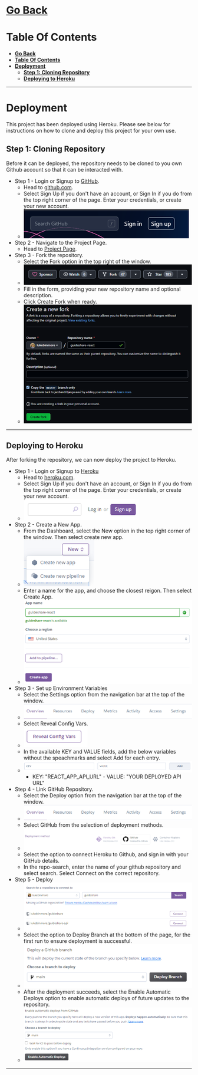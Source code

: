 # [**Go Back**](https://github.com/lukebinmore/guideshare)

# **Table Of Contents**
- [**Go Back**](#go-back)
- [**Table Of Contents**](#table-of-contents)
- [**Deployment**](#deployment)
  - [**Step 1: Cloning Repository**](#step-1-cloning-repository)
  - [**Deploying to Heroku**](#deploying-to-heroku)

***

# **Deployment**

This project has been deployed using Heroku. Please see below for instructions on how to clone and deploy this project for your own use.

## **Step 1: Cloning Repository**

Before it can be deployed, the repository needs to be cloned to you own Github account so that it can be interacted with.

 - Step 1 - Login or Signup to [GitHub](https://github.com/).
   - Head to [github.com](https://github.com/).
   - Select Sign Up if you don't have an account, or Sign In if you do from the top right corner of the page. Enter your credentials, or create your new account.
   - ![Login/Signup](./deployment/github-login-signup.png)
 - Step 2 - Navigate to the Project Page.
   - Head to [Project Page](https://github.com/lukebinmore/guideshare-api).
 - Step 3 - Fork the repository.
   - Select the Fork option in the top right of the window.
   - ![Fork Reporository Button](./deployment/github-fork-button.png)
   - Fill in the form, providing your new repository name and optional description.
   - Click Create Fork when ready.
   - ![Fork Repository Form](./deployment/github-fork-form.png)

***

## **Deploying to Heroku**

After forking the repository, we can now deploy the project to Heroku.

- Step 1 - Login or Signup to [Heroku](https://www.heroku.com/)
  - Head to [heroku.com](https://www.heroku.com/).
  - Select Sign Up if you don't have an account, or Sign In if you do from the top right corner of the page. Enter your credentials, or create your new account.
  - ![Login/Signup](./deployment/heroku-login-signup.png)
- Step 2 - Create a New App.
  - From the Dashboard, select the New option in the top right corner of the window. Then select create new app.
  - ![Create New App Button](./deployment/heroku-new-app-button.png)
  - Enter a name for the app, and choose the closest reigon. Then select Create App.
  - ![Create New App Form](./deployment/heroku-new-app-form.png)
- Step 3 - Set up Environment Variables
  - Select the Settings option from the navigation bar at the top of the window.
  - ![Settings Option](./deployment/heroku-navbar.png)
  - Select Reveal Config Vars.
  - ![Config Vars Button](./deployment/heroku-config-vars-button.png)
  - In the available KEY and VALUE fields, add the below variables without the speachmarks and select Add for each entry.
  - ![Config Vars Form](./deployment/heroku-config-vars-form.png)
    - KEY: "REACT_APP_API_URL" - VALUE: "YOUR DEPLOYED API URL"
- Step 4 - Link GitHub Repository.
  - Select the Deploy option from the navigation bar at the top of the window.
  - ![Deploy Option](./deployment/heroku-navbar.png)
  - Select GitHub from the selection of deployment methods.
  - ![Deployment Methods](./deployment/heroku-deployment-methods.png)
  - Select the option to connect Heroku to Github, and sign in with your GitHub details.
  - In the repo-search, enter the name of your github repository and select search. Select Connect on the correct repository.
- Step 5 - Deploy
  - ![Repo Search](./deployment/heroku-repo-search.png)
  - Select the option to Deploy Branch at the bottom of the page, for the first run to ensure deployment is successful.
  - ![Manual Deploy](./deployment/heroku-deploy-manual.png)
  - After the deployment succeeds, select the Enable Automatic Deploys option to enable automatic deploys of future updates to the repository.
  - ![Automatic Deploy](./deployment/heroku-deploy-automatic.png)

***